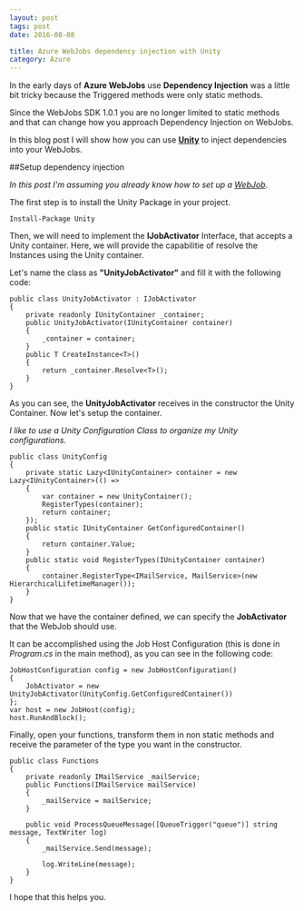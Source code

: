 ```yaml
---
layout: post
tags: post
date: 2016-08-08

title: Azure WebJobs dependency injection with Unity 
category: Azure
---
```


In the early days of **Azure WebJobs** use **Dependency Injection** was a little bit tricky because the Triggered methods were only static methods.

Since the WebJobs SDK 1.0.1 you are no longer limited to static methods and that can change how you approach Dependency Injection on WebJobs.

In this blog post I will show how you can use **[Unity](https://github.com/unitycontainer/unity)** to inject dependencies into your WebJobs.

<!--excerpt-->

##Setup dependency injection

*In this post I'm assuming you already know how to set up a [WebJob](https://azure.microsoft.com/en-gb/documentation/articles/websites-dotnet-webjobs-sdk-get-started/).*

The first step is to install the Unity Package in your project.

	Install-Package Unity


Then, we will need to implement the **IJobActivator** Interface, that accepts a Unity container. Here, we will provide the capabilitie of resolve the Instances using the Unity container.

Let's name the class as **"UnityJobActivator"** and fill it with the following code:


	public class UnityJobActivator : IJobActivator
	{
		private readonly IUnityContainer _container;
		public UnityJobActivator(IUnityContainer container)
		{
			_container = container;
		}
		public T CreateInstance<T>()
		{
			return _container.Resolve<T>();
		}
	}



As you can see, the **UnityJobActivator** receives in the constructor the Unity Container. Now let's setup the container.

*I like to use a Unity Configuration Class to organize my Unity configurations.*

	public class UnityConfig
	{
		private static Lazy<IUnityContainer> container = new Lazy<IUnityContainer>(() =>
		{
			var container = new UnityContainer();
			RegisterTypes(container);
			return container;
		});
		public static IUnityContainer GetConfiguredContainer()
		{
			return container.Value;
		}
		public static void RegisterTypes(IUnityContainer container)
		{
			container.RegisterType<IMailService, MailService>(new HierarchicalLifetimeManager());
		}
	}

Now that we have the container defined, we can specify the **JobActivator** that the WebJob should use. 

It can be accomplished using the Job Host Configuration (this is done in *Program.cs* in the main method), as you can see in the following code:

	JobHostConfiguration config = new JobHostConfiguration()
	{
		JobActivator = new UnityJobActivator(UnityConfig.GetConfiguredContainer())
	};
	var host = new JobHost(config);
	host.RunAndBlock();


Finally, open your functions, transform them in non static methods and receive the parameter of the type you want in the constructor.

	public class Functions
	{
		private readonly IMailService _mailService;
		public Functions(IMailService mailService)
		{
			_mailService = mailService;
		}
		
		public void ProcessQueueMessage([QueueTrigger("queue")] string message, TextWriter log)
		{
			_mailService.Send(message);

			log.WriteLine(message);
		}
	}


I hope that this helps you. 